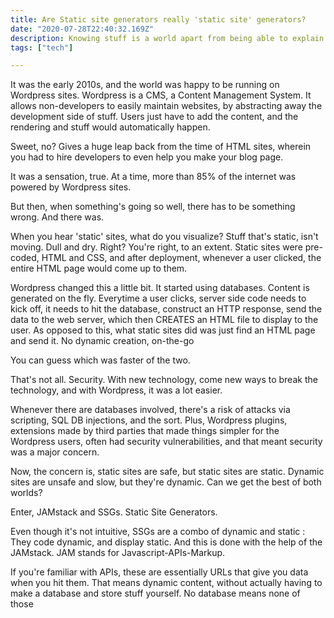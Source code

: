 ```yaml
---
title: Are Static site generators really 'static site' generators?
date: "2020-07-28T22:40:32.169Z"
description: Knowing stuff is a world apart from being able to explain it well enough, and unfortunately, that's where people who are 'communicators' snatch away opportunities from the good guys.
tags: ["tech"]

---
```


It was the early 2010s, and the world was happy to be running on Wordpress sites. Wordpress is a CMS, a Content Management System. It allows non-developers to easily maintain websites, by abstracting away the development side of stuff. Users just have to add the content, and the rendering and stuff would automatically happen. 

Sweet, no? Gives a huge leap back from the time of HTML sites, wherein you had to hire developers to even help you make your blog page.

It was a sensation, true. At a time, more than 85% of the internet was powered by Wordpress sites.

But then, when something's going so well, there has to be something wrong. And there was.

When you hear 'static' sites, what do you visualize? Stuff that's static, isn't moving. Dull and dry. Right? You're right, to an extent. Static sites were pre-coded, HTML and CSS, and after deployment, whenever a user clicked, the entire HTML page would come up to them.

Wordpress changed this a little bit. It started using databases. Content is generated on the fly. Everytime a user clicks, server side code needs to kick off, it needs to hit the database, construct an HTTP response, send the data to the web server, which then CREATES an HTML file to display to the user. As opposed to this, what static sites did was just find an HTML page and send it. No dynamic creation, on-the-go

You can guess which was faster of the two.

That's not all. Security. With new technology, come new ways to break the technology, and with Wordpress, it was a lot easier.

Whenever there are databases involved, there's a risk of attacks via scripting, SQL DB injections, and the sort. Plus, Wordpress plugins, extensions made by third parties that made things simpler for the Wordpress users, often had security vulnerabilities, and that meant security was a major concern.

Now, the concern is, static sites are safe, but static sites are static. Dynamic sites are unsafe and slow, but they're dynamic. Can we get the best of both worlds?

Enter, JAMstack and SSGs. Static Site Generators.

Even though it's not intuitive, SSGs are a combo of dynamic and static : They code dynamic, and display static. And this is done with the help of the JAMstack. JAM stands for Javascript-APIs-Markup.

If you're familiar with APIs, these are essentially URLs that give you data when you hit them. That means dynamic content, without actually having to make a database and store stuff yourself. No database means none of those 